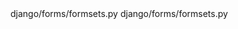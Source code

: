 <change>
<file change-number-for-this-file="1">django/forms/formsets.py</file>
<original line-count="14" no-ellipsis="true"><![CDATA[
def non_form_errors(self):
"""
Return an ErrorList of errors that aren't associated with a particular
form -- i.e., from formset.clean(). Return an empty ErrorList if there
are none.
"""
if self._non_form_errors is None:
    self.full_clean()
return self._non_form_errors
]]></original>
<modified no-ellipsis="true"><![CDATA[
def non_form_errors(self):
"""
Return an ErrorList of errors that aren't associated with a particular
form -- i.e., from formset.clean(). Return an empty ErrorList if there
are none.
"""
if self._non_form_errors is None:
    self.full_clean()
self._non_form_errors.error_class = 'nonform'
return self._non_form_errors
]]></modified>
</change>

<change>
<file change-number-for-this-file="2">django/forms/formsets.py</file>
<original line-count="14" no-ellipsis="true"><![CDATA[
def full_clean(self):
"""
Clean all of self.data and populate self._errors and
self._non_form_errors.
"""
self._errors = []
self._non_form_errors = self.error_class()
empty_forms_count = 0
]]></original>
<modified no-ellipsis="true"><![CDATA[
def full_clean(self):
"""
Clean all of self.data and populate self._errors and
self._non_form_errors.
"""
self._errors = []
self._non_form_errors = self.error_class(error_class='nonform')
empty_forms_count = 0
]]></modified>
</change>